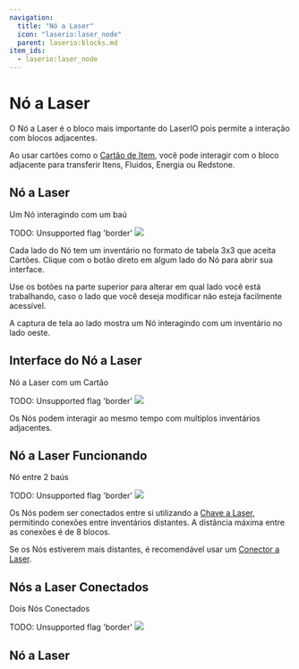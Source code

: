 ```yaml
---
navigation:
  title: "Nó a Laser"
  icon: "laserio:laser_node"
  parent: laserio:blocks.md
item_ids:
  - laserio:laser_node
---
```


# Nó a Laser

O Nó a Laser é o bloco mais importante do LaserIO pois permite a interação com blocos adjacentes. 

Ao usar cartões como o [Cartão de Item](./card_item.md), você pode interagir com o bloco adjacente para transferir Itens, Fluidos, Energia ou Redstone.

## Nó a Laser

Um Nó interagindo com um baú

TODO: Unsupported flag 'border'
![](laser_node1.png)

Cada lado do Nó tem um inventário no formato de tabela 3x3 que aceita Cartões. Clique com o botão direto em algum lado do Nó para abrir sua interface. 

Use os botões na parte superior para alterar em qual lado você está trabalhando, caso o lado que você deseja modificar não esteja facilmente acessível.

A captura de tela ao lado mostra um Nó interagindo com um inventário no lado oeste.

## Interface do Nó a Laser

Nó a Laser com um Cartão

TODO: Unsupported flag 'border'
![](laser_node_gui1.png)

Os Nós podem interagir ao mesmo tempo com multiplos inventários adjacentes.

## Nó a Laser Funcionando

Nó entre 2 baús

TODO: Unsupported flag 'border'
![](laser_node2.png)

Os Nós podem ser conectados entre si utilizando a [Chave a Laser](./laser_wrench.md), permitindo conexões entre inventários distantes. A distância máxima entre as conexões é de 8 blocos.

Se os Nós estiverem mais distantes, é recomendável usar um [Conector a Laser](./laser_connector.md).

## Nós a Laser Conectados

Dois Nós Conectados

TODO: Unsupported flag 'border'
![](laser_node3.png)

## Nó a Laser



<Recipe id="laserio:laser_node" />

